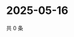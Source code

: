 # 2025-05-16

共 0 条

<!-- BEGIN ZHIHUQUESTIONS -->
<!-- 最后更新时间 Fri May 16 2025 21:24:21 GMT+0800 (China Standard Time) -->

<!-- END ZHIHUQUESTIONS -->

